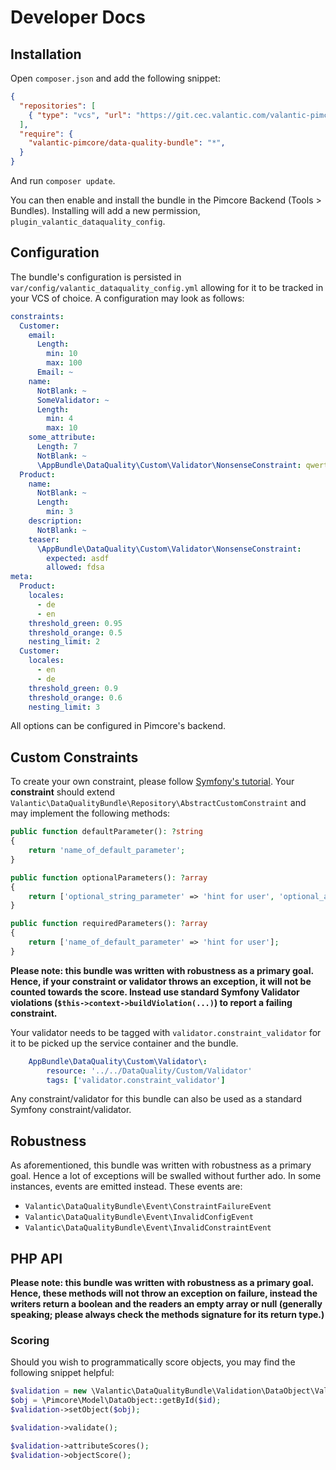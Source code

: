 # Developer Docs

## Installation

Open `composer.json` and add the following snippet:

```json
{
  "repositories": [
    { "type": "vcs", "url": "https://git.cec.valantic.com/valantic-pimcore/data-quality-bundle" }
  ],
  "require": {
    "valantic-pimcore/data-quality-bundle": "*",
  }
}
```

And run `composer update`.

You can then enable and install the bundle in the Pimcore Backend (Tools > Bundles). Installing will add a new permission, `plugin_valantic_dataquality_config`.

## Configuration

The bundle's configuration is persisted in `var/config/valantic_dataquality_config.yml` allowing for it to be tracked in your VCS of choice. A configuration may look as follows:

```yaml
constraints:
  Customer:
    email:
      Length:
        min: 10
        max: 100
      Email: ~
    name:
      NotBlank: ~
      SomeValidator: ~
      Length:
        min: 4
        max: 10
    some_attribute:
      Length: 7
      NotBlank: ~
      \AppBundle\DataQuality\Custom\Validator\NonsenseConstraint: qwertz
  Product:
    name:
      NotBlank: ~
      Length:
        min: 3
    description:
      NotBlank: ~
    teaser:
      \AppBundle\DataQuality\Custom\Validator\NonsenseConstraint:
        expected: asdf
        allowed: fdsa
meta:
  Product:
    locales:
      - de
      - en
    threshold_green: 0.95
    threshold_orange: 0.5
    nesting_limit: 2
  Customer:
    locales:
      - en
      - de
    threshold_green: 0.9
    threshold_orange: 0.6
    nesting_limit: 3
```

All options can be configured in Pimcore's backend.

## Custom Constraints

To create your own constraint, please follow [Symfony's tutorial](https://symfony.com/doc/4.4/validation/custom_constraint.html). Your **constraint** should extend `Valantic\DataQualityBundle\Repository\AbstractCustomConstraint` and may implement the following methods:

```php
public function defaultParameter(): ?string
{
    return 'name_of_default_parameter';
}

public function optionalParameters(): ?array
{
    return ['optional_string_parameter' => 'hint for user', 'optional_array_parameter' => ['hint', 'for', 'user'], 'optional_boolean_parameter' => true, 'optional_numeric_parameter' => 3.14];
}

public function requiredParameters(): ?array
{
    return ['name_of_default_parameter' => 'hint for user'];
}
```

**Please note: this bundle was written with robustness as a primary goal. Hence, if your constraint or validator throws an exception, it will not be counted towards the score. Instead use standard Symfony Validator violations (`$this->context->buildViolation(...)`) to report a failing constraint.**

Your validator needs to be tagged with `validator.constraint_validator` for it to be picked up the service container and the bundle.

```yaml
    AppBundle\DataQuality\Custom\Validator\:
        resource: '../../DataQuality/Custom/Validator'
        tags: ['validator.constraint_validator']
```

Any constraint/validator for this bundle can also be used as a standard Symfony constraint/validator.

## Robustness

As aforementioned, this bundle was written with robustness as a primary goal. Hence a lot of exceptions will be swalled without further ado. In some instances, events are emitted instead. These events are:

- `Valantic\DataQualityBundle\Event\ConstraintFailureEvent`
- `Valantic\DataQualityBundle\Event\InvalidConfigEvent`
- `Valantic\DataQualityBundle\Event\InvalidConstraintEvent`

## PHP API

**Please note: this bundle was written with robustness as a primary goal. Hence, these methods will not throw an exception on failure, instead the writers return a boolean and the readers an empty array or null (generally speaking; please always check the methods signature for its return type.)**


### Scoring

Should you wish to programmatically score objects, you may find the following snippet helpful:

```php
$validation = new \Valantic\DataQualityBundle\Validation\DataObject\Validate(); // use service injection
$obj = \Pimcore\Model\DataObject::getById($id);
$validation->setObject($obj);

$validation->validate();

$validation->attributeScores();
$validation->objectScore();
```
